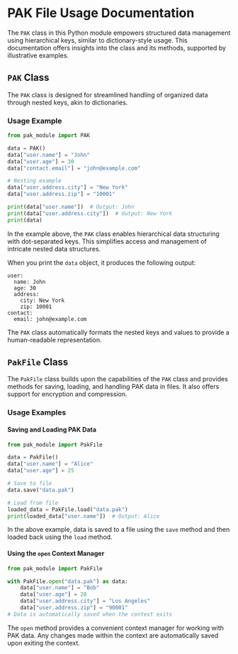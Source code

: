 # PAK File Usage Documentation

The `PAK` class in this Python module empowers structured data management using hierarchical keys, similar to dictionary-style usage. This documentation offers insights into the class and its methods, supported by illustrative examples.

## `PAK` Class

The `PAK` class is designed for streamlined handling of organized data through nested keys, akin to dictionaries.

### Usage Example

```python
from pak_module import PAK

data = PAK()
data["user.name"] = "John"
data["user.age"] = 30
data["contact.email"] = "john@example.com"

# Nesting example
data["user.address.city"] = "New York"
data["user.address.zip"] = "10001"

print(data["user.name"])  # Output: John
print(data["user.address.city"])  # Output: New York
print(data)
```

In the example above, the `PAK` class enables hierarchical data structuring with dot-separated keys. This simplifies access and management of intricate nested data structures.

When you print the `data` object, it produces the following output:

```
user:
  name: John
  age: 30
  address:
    city: New York
    zip: 10001
contact:
  email: john@example.com
```

The `PAK` class automatically formats the nested keys and values to provide a human-readable representation.

## `PakFile` Class

The `PakFile` class builds upon the capabilities of the `PAK` class and provides methods for saving, loading, and handling PAK data in files. It also offers support for encryption and compression.

### Usage Examples

#### Saving and Loading PAK Data

```python
from pak_module import PakFile

data = PakFile()
data["user.name"] = "Alice"
data["user.age"] = 25

# Save to file
data.save("data.pak")

# Load from file
loaded_data = PakFile.load("data.pak")
print(loaded_data["user.name"])  # Output: Alice
```

In the above example, data is saved to a file using the `save` method and then loaded back using the `load` method.

#### Using the `open` Context Manager

```python
from pak_module import PakFile

with PakFile.open("data.pak") as data:
    data["user.name"] = "Bob"
    data["user.age"] = 28
    data["user.address.city"] = "Los Angeles"
    data["user.address.zip"] = "90001"
# Data is automatically saved when the context exits
```

The `open` method provides a convenient context manager for working with PAK data. Any changes made within the context are automatically saved upon exiting the context.
